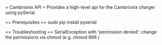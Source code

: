 = Cambrionix API =
Provides a high-level api for the Cambrionix charger
using pySerial.

== Prerequisites ==
sudo pip install pyserial

== Troubleshooting ==
SerialException with 'permission denied':
change the permissions via chmod (e.g. chmod 666 <device>) 
